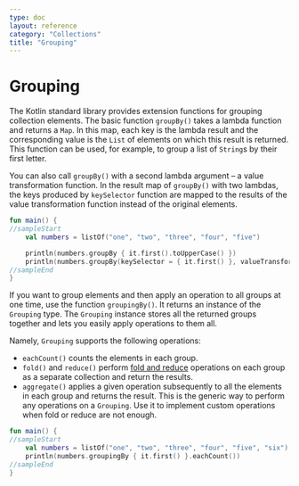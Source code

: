 ```yaml
---
type: doc
layout: reference
category: "Collections"
title: "Grouping"
---
```


# Grouping

The Kotlin standard library provides extension functions for grouping collection elements.
The basic function `groupBy()` takes a lambda function and returns a `Map`.
In this map, each key is the lambda result and the corresponding value is the `List` of elements on which this result is returned.
This function can be used, for example, to group a list of `String`s by their first letter. 

You can also call `groupBy()` with a second lambda argument – a value transformation function.
In the result map of `groupBy()` with two lambdas, the keys produced by `keySelector` function are mapped to the results of the value transformation function instead of the original elements.

<div class="sample" markdown="1" theme="idea" data-min-compiler-version="1.3">

```kotlin
fun main() {
//sampleStart
    val numbers = listOf("one", "two", "three", "four", "five")

    println(numbers.groupBy { it.first().toUpperCase() })
    println(numbers.groupBy(keySelector = { it.first() }, valueTransform = { it.toUpperCase() }))
//sampleEnd
}
```
</div>

If you want to group elements and then apply an operation to all groups at one time, use the function `groupingBy()`.
It returns an instance of the `Grouping` type.
The `Grouping` instance stores all the returned groups together and lets you easily apply operations to them all.

Namely, `Grouping` supports the following operations:

* `eachCount()` counts the elements in each group. 
* `fold()` and `reduce()` perform [fold and reduce](collection-aggregate.hrml) operations on each group as a separate collection and return the results.
* `aggregate()` applies a given operation subsequently to all the elements in each group and returns the result.
   This is the generic way to perform any operations on a `Grouping`. Use it to implement custom operations when fold or reduce are not enough.

<div class="sample" markdown="1" theme="idea" data-min-compiler-version="1.3">

```kotlin
fun main() {
//sampleStart
    val numbers = listOf("one", "two", "three", "four", "five", "six")
    println(numbers.groupingBy { it.first() }.eachCount())
//sampleEnd
}
```
</div>

